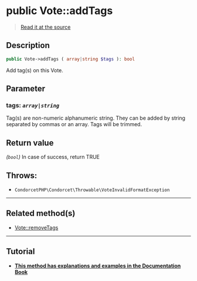 # public Vote::addTags

> [Read it at the source](https://github.com/julien-boudry/Condorcet/blob/master/src/Vote.php#L604)

## Description    

```php
public Vote->addTags ( array|string $tags ): bool
```

Add tag(s) on this Vote.

## Parameter

### **tags:** *`array|string`*   
Tag(s) are non-numeric alphanumeric string. They can be added by string separated by commas or an array. Tags will be trimmed.    


## Return value   

*(`bool`)* In case of success, return TRUE



## Throws:   

* ```CondorcetPHP\Condorcet\Throwable\VoteInvalidFormatException``` 

---------------------------------------

## Related method(s)      

* [Vote::removeTags](/Docs/api-reference/Vote%20Class/Vote--removeTags.md)    

---------------------------------------

## Tutorial

* **[This method has explanations and examples in the Documentation Book](https://docs.condorcet.io/3.AsPhpLibrary/5.Votes/2.VotesTags)**    
